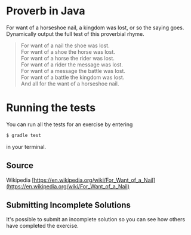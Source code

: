 # Proverb in Java

For want of a horseshoe nail, a kingdom was lost, or so the saying goes. Dynamically output the full test of this proverbial rhyme.

> For want of a nail the shoe was lost.<br>
> For want of a shoe the horse was lost.<br>
> For want of a horse the rider was lost.<br>
> For want of a rider the message was lost.<br>
> For want of a message the battle was lost.<br>
> For want of a battle the kingdom was lost.<br>
> And all for the want of a horseshoe nail.<br>

# Running the tests

You can run all the tests for an exercise by entering

```sh
$ gradle test
```

in your terminal.

## Source

Wikipedia [https://en.wikipedia.org/wiki/For_Want_of_a_Nail](https://en.wikipedia.org/wiki/For_Want_of_a_Nail)

## Submitting Incomplete Solutions

It's possible to submit an incomplete solution so you can see how others have completed the exercise.

